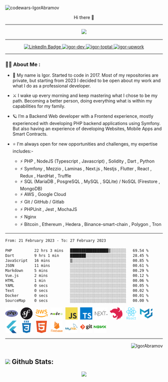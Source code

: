 
<p align="left">
  <img src="https://www.codewars.com/users/IgorAbramov/badges/micro" alt="codewars-IgorAbramov"/>
</p>

<div id="hello" align="center">  
  <text>Hi there 👋</text>
</div>

---

<div id="header" align="center">  
  <img src="https://media.giphy.com/media/a6ppZr7ob8L6w/giphy.gif" width="700px"/>
</div>  

---

<div id="badges" align="center">  
  <a href="https://www.linkedin.com/in/igor-abramov-815484143">
    <img src="https://img.shields.io/badge/LinkedIn-blue?logo=linkedin&logoColor=white&style=for-the-badge" alt="LinkedIn Badge"/>  
  </a> 
  <a href="https://igor-dev.com" target="_blank">
    <img src="https://img.shields.io/badge/Website-f97035?style=for-the-badge&logo=google-chrome&logoColor=white" alt="igor-dev">
  <a/>  
  <a href="https://www.toptal.com/resume/igor-abramov" target="_blank">
    <img src="https://img.shields.io/static/v1?style=for-the-badge&message=Toptal&color=3863A0&logo=Toptal&logoColor=FFFFFF&label=" alt="igor-toptal">
  <a/>
  <a href="https://www.upwork.com/freelancers/~013a41756390b141a8" target="_blank">
    <img src="https://img.shields.io/static/v1?style=for-the-badge&message=Upwork&color=222222&logo=Upwork&logoColor=6FDA44&label=" alt="igor-upwork">
  <a/>
    
    
</div> 

---

### 👨‍💻 About Me :

- 🔭 My name is Igor. Started to code in 2017. Most of my repositories are private, but starting from 2023 I decided to be open about my work and what I do as a professional developer. 

- ⚔️ I wake up every morning and keep mastering what I chose to be my path. Becoming a better person, doing everything what is within my capabilities for my family.

- 🪐 I’m a Backend Web developer with a Frontend experience, mostly experienced with developing PHP backend applications using Symfony. But also having an experience of developing Websites, Mobile Apps and Smart Contracts.

- ⭐️ I'm always open for new opportunities and challenges, my expertise includes:-

  - ⚡ PHP , NodeJS (Typescript , Javascript) , Solidity , Dart , Python
  - ⚡ Symfony , Mezzio , Laminas , Next.js , Nestjs , Flutter , React , Redux , HardHat , Truffle
  - ⚡ SQL (MariaDB , PosgreSQL , MySQL , SQLite) / NoSQL (Firestore , MongoDB)
  - ⚡ AWS , Google Cloud
  - ⚡ Git / GitHub / Gitlab
  - ⚡ PHPUnit , Jest , MochaJS
  - ⚡ Nginx
  - ⚡ Bitcoin , Ethereum , Hedera , Binance-smart-chain , Polygon , Tron

---

<!--START_SECTION:waka-->

```text
From: 21 February 2023 - To: 27 February 2023

PHP          22 hrs 3 mins   █████████████████▒░░░░░░░   69.54 %
Dart         9 hrs 1 min     ███████░░░░░░░░░░░░░░░░░░   28.45 %
JavaScript   16 mins         ▒░░░░░░░░░░░░░░░░░░░░░░░░   00.85 %
JSON         11 mins         ░░░░░░░░░░░░░░░░░░░░░░░░░   00.61 %
Markdown     5 mins          ░░░░░░░░░░░░░░░░░░░░░░░░░   00.29 %
Vue.js       2 mins          ░░░░░░░░░░░░░░░░░░░░░░░░░   00.12 %
HTML         1 min           ░░░░░░░░░░░░░░░░░░░░░░░░░   00.06 %
YAML         0 secs          ░░░░░░░░░░░░░░░░░░░░░░░░░   00.05 %
Text         0 secs          ░░░░░░░░░░░░░░░░░░░░░░░░░   00.02 %
Docker       0 secs          ░░░░░░░░░░░░░░░░░░░░░░░░░   00.01 %
SourceMap    0 secs          ░░░░░░░░░░░░░░░░░░░░░░░░░   00.00 %
```

<!--END_SECTION:waka-->

<div>
  <img src="https://github.com/devicons/devicon/blob/master/icons/php/php-original.svg" title="Php" alt="Php" width="40" height="40"/>&nbsp;
  <img src="https://github.com/devicons/devicon/blob/master/icons/symfony/symfony-original.svg" title="Symfony" alt="Symfony" width="40" 
height="40"/>&nbsp;
  <img src="https://github.com/devicons/devicon/blob/master/icons/amazonwebservices/amazonwebservices-plain-wordmark.svg" title="AWS" alt="AWS" width="40" height="40"/>&nbsp;
  <img src="https://github.com/devicons/devicon/blob/master/icons/nodejs/nodejs-original-wordmark.svg" title="NodeJS" alt="NodeJS" width="40" height="40"/>&nbsp;
  <img src="https://github.com/devicons/devicon/blob/master/icons/javascript/javascript-original.svg" title="JavaScript" alt="JavaScript" width="40" height="40"/>&nbsp;
  <img src="https://github.com/devicons/devicon/blob/master/icons/typescript/typescript-original.svg" title="TypeScript" alt="TypeScript" width="40" height="40"/>&nbsp;
  <img src="https://github.com/devicons/devicon/blob/master/icons/nextjs/nextjs-original-wordmark.svg" title="NextJS" alt="NextJS" width="40" height="40"/>&nbsp;
  <img src="https://github.com/devicons/devicon/blob/master/icons/nestjs/nestjs-plain.svg" title="NestJS" alt="NestJS" width="40" height="40"/>&nbsp;
  <img src="https://github.com/devicons/devicon/blob/master/icons/react/react-original-wordmark.svg" title="React" alt="React" width="40" height="40"/>&nbsp;
  <img src="https://github.com/devicons/devicon/blob/master/icons/materialui/materialui-original.svg" title="Material UI" alt="Material UI" width="40" height="40"/>&nbsp;
  <img src="https://github.com/devicons/devicon/blob/master/icons/flutter/flutter-original.svg" title="Flutter" alt="Flutter" width="40" height="40"/>&nbsp;
  <img src="https://github.com/devicons/devicon/blob/master/icons/css3/css3-plain-wordmark.svg"  title="CSS3" alt="CSS" width="40" height="40"/>&nbsp;
  <img src="https://github.com/devicons/devicon/blob/master/icons/html5/html5-original.svg" title="HTML5" alt="HTML" width="40" height="40"/>&nbsp;
  <img src="https://github.com/devicons/devicon/blob/master/icons/firebase/firebase-plain-wordmark.svg" title="Firebase" alt="Firebase" width="40" height="40"/>&nbsp;
  <img src="https://github.com/devicons/devicon/blob/master/icons/mysql/mysql-original-wordmark.svg" title="MySQL"  alt="MySQL" width="40" height="40"/>&nbsp;
  <img src="https://github.com/devicons/devicon/blob/master/icons/git/git-original-wordmark.svg" title="Git" **alt="Git" width="40" height="40"/>
  <img src="https://github.com/devicons/devicon/blob/master/icons/nginx/nginx-original.svg" title="nginx" **alt="nginx" width="40" height="40"/>
</div>

---

  <p align="right"><img src="https://komarev.com/ghpvc/?username=IgorAbramov&label=Profile%20views&color=0e75b6&style=flat" alt="IgorAbramov"/></p>

## <img src="https://media.giphy.com/media/ZCN6F3FAkwsyOGU2RS/giphy.gif" width="40"> **Github Stats:**

<p align="center">
   <img align="center" src="https://github-readme-streak-stats.herokuapp.com/?user=IgorAbramov&theme=algolia&hide_border=true"/>
</p>
